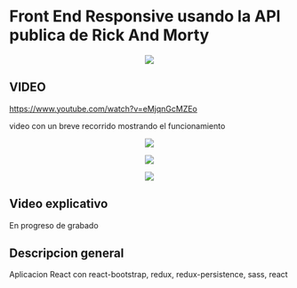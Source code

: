 # Front End Responsive usando la API publica de Rick And Morty


<p align="center">
<img src="https://www.sofka.com.co/wp-content/uploads/2021/02/sofkau-logo-horizontal.png">
</p>

## VIDEO

https://www.youtube.com/watch?v=eMjqnGcMZEo

video con un breve recorrido mostrando el funcionamiento

<p align="center">
<img src="https://user-images.githubusercontent.com/59320487/160401515-545549f2-3001-4982-8341-f349336debb5.png">
</p>


<p align="center">
<img src="https://user-images.githubusercontent.com/59320487/160403307-5365fe36-54aa-4e3b-aa76-5f1a05ee2ec8.png">
</p>

<p align="center">
<img src="https://user-images.githubusercontent.com/59320487/160403428-fde91f6e-6e76-431b-8c00-3a1d7b57701c.png">
</p>


## Video explicativo

En progreso de grabado



## Descripcion general

Aplicacion React con react-bootstrap, redux, redux-persistence, sass, react
